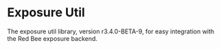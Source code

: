 # Exposure Util

The exposure util library, version r3.4.0-BETA-9, for easy integration with the Red Bee exposure backend.